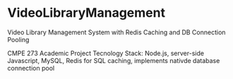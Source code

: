 VideoLibraryManagement
======================

Video Library Management System with Redis Caching and DB Connection Pooling

CMPE 273 Academic Project
Tecnology Stack: Node.js, server-side Javascript, MySQL, Redis for SQL caching, implements nativde database connection pool

